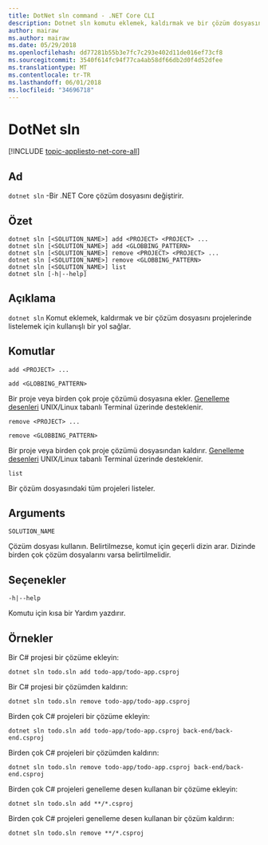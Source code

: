 ```yaml
---
title: DotNet sln command - .NET Core CLI
description: Dotnet sln komutu eklemek, kaldırmak ve bir çözüm dosyasını projelerinde listelemek için uygun bir seçenek sağlar.
author: mairaw
ms.author: mairaw
ms.date: 05/29/2018
ms.openlocfilehash: dd77281b55b3e7fc7c293e402d11de016ef73cf8
ms.sourcegitcommit: 3540f614fc94f77ca4ab58df66db2d0f4d52dfee
ms.translationtype: MT
ms.contentlocale: tr-TR
ms.lasthandoff: 06/01/2018
ms.locfileid: "34696718"
---
```

# <a name="dotnet-sln"></a>DotNet sln

[!INCLUDE [topic-appliesto-net-core-all](../../../includes/topic-appliesto-net-core-all.md)]

## <a name="name"></a>Ad

`dotnet sln` -Bir .NET Core çözüm dosyasını değiştirir.

## <a name="synopsis"></a>Özet

```
dotnet sln [<SOLUTION_NAME>] add <PROJECT> <PROJECT> ...
dotnet sln [<SOLUTION_NAME>] add <GLOBBING_PATTERN>
dotnet sln [<SOLUTION_NAME>] remove <PROJECT> <PROJECT> ...
dotnet sln [<SOLUTION_NAME>] remove <GLOBBING_PATTERN>
dotnet sln [<SOLUTION_NAME>] list
dotnet sln [-h|--help]
```

## <a name="description"></a>Açıklama

`dotnet sln` Komut eklemek, kaldırmak ve bir çözüm dosyasını projelerinde listelemek için kullanışlı bir yol sağlar.

## <a name="commands"></a>Komutlar

`add <PROJECT> ...`

`add <GLOBBING_PATTERN>`

Bir proje veya birden çok proje çözümü dosyasına ekler. [Genelleme desenleri](https://en.wikipedia.org/wiki/Glob_(programming)) UNIX/Linux tabanlı Terminal üzerinde desteklenir.

`remove <PROJECT> ...`

`remove <GLOBBING_PATTERN>`

Bir proje veya birden çok proje çözümü dosyasından kaldırır. [Genelleme desenleri](https://en.wikipedia.org/wiki/Glob_(programming)) UNIX/Linux tabanlı Terminal üzerinde desteklenir.

`list`

Bir çözüm dosyasındaki tüm projeleri listeler.

## <a name="arguments"></a>Arguments

`SOLUTION_NAME`

Çözüm dosyası kullanın. Belirtilmezse, komut için geçerli dizin arar. Dizinde birden çok çözüm dosyalarını varsa belirtilmelidir.

## <a name="options"></a>Seçenekler

`-h|--help`

Komutu için kısa bir Yardım yazdırır.

## <a name="examples"></a>Örnekler

Bir C# projesi bir çözüme ekleyin:

`dotnet sln todo.sln add todo-app/todo-app.csproj`

Bir C# projesi bir çözümden kaldırın:

`dotnet sln todo.sln remove todo-app/todo-app.csproj`

Birden çok C# projeleri bir çözüme ekleyin:

`dotnet sln todo.sln add todo-app/todo-app.csproj back-end/back-end.csproj`

Birden çok C# projeleri bir çözümden kaldırın:

`dotnet sln todo.sln remove todo-app/todo-app.csproj back-end/back-end.csproj`

Birden çok C# projeleri genelleme desen kullanan bir çözüme ekleyin:

`dotnet sln todo.sln add **/*.csproj`

Birden çok C# projeleri genelleme desen kullanan bir çözüm kaldırın:

`dotnet sln todo.sln remove **/*.csproj`
